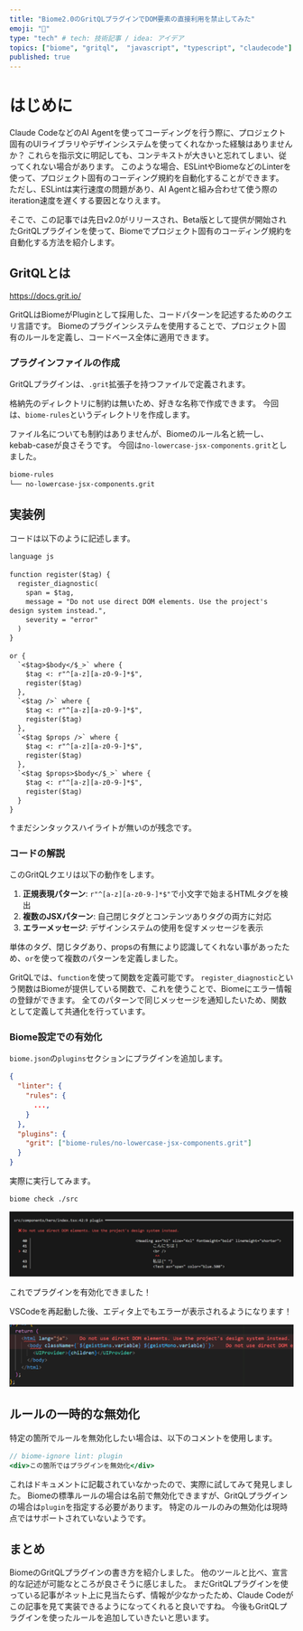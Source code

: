 ```yaml
---
title: "Biome2.0のGritQLプラグインでDOM要素の直接利用を禁止してみた"
emoji: "🔧"
type: "tech" # tech: 技術記事 / idea: アイデア
topics: ["biome", "gritql",  "javascript", "typescript", "claudecode"]
published: true
---
```


# はじめに

Claude CodeなどのAI Agentを使ってコーディングを行う際に、プロジェクト固有のUIライブラリやデザインシステムを使ってくれなかった経験はありませんか？
これらを指示文に明記しても、コンテキストが大きいと忘れてしまい、従ってくれない場合があります。
このような場合、ESLintやBiomeなどのLinterを使って、プロジェクト固有のコーディング規約を自動化することができます。
ただし、ESLintは実行速度の問題があり、AI Agentと組み合わせて使う際のiteration速度を遅くする要因となりえます。

そこで、この記事では先日v2.0がリリースされ、Beta版として提供が開始されたGritQLプラグインを使って、Biomeでプロジェクト固有のコーディング規約を自動化する方法を紹介します。

## GritQLとは

https://docs.grit.io/

GritQLはBiomeがPluginとして採用した、コードパターンを記述するためのクエリ言語です。
Biomeのプラグインシステムを使用することで、プロジェクト固有のルールを定義し、コードベース全体に適用できます。


### プラグインファイルの作成

GritQLプラグインは、`.grit`拡張子を持つファイルで定義されます。

格納先のディレクトリに制約は無いため、好きな名称で作成できます。
今回は、`biome-rules`というディレクトリを作成します。

ファイル名についても制約はありませんが、Biomeのルール名と統一し、kebab-caseが良さそうです。
今回は`no-lowercase-jsx-components.grit`としました。

```bash
biome-rules
└── no-lowercase-jsx-components.grit
```


## 実装例

コードは以下のように記述します。

```grit
language js

function register($tag) {
  register_diagnostic(
    span = $tag,
    message = "Do not use direct DOM elements. Use the project's design system instead.",
    severity = "error"
  )
}

or {
  `<$tag>$body</$_>` where {
    $tag <: r"^[a-z][a-z0-9-]*$",
    register($tag)
  },
  `<$tag />` where {
    $tag <: r"^[a-z][a-z0-9-]*$",
    register($tag)
  },
  `<$tag $props />` where {
    $tag <: r"^[a-z][a-z0-9-]*$",
    register($tag)
  },
  `<$tag $props>$body</$_>` where {
    $tag <: r"^[a-z][a-z0-9-]*$",
    register($tag)
  }
}
```

↑まだシンタックスハイライトが無いのが残念です。

### コードの解説

このGritQLクエリは以下の動作をします。

1. **正規表現パターン**: `r"^[a-z][a-z0-9-]*$"`で小文字で始まるHTMLタグを検出
2. **複数のJSXパターン**: 自己閉じタグとコンテンツありタグの両方に対応
3. **エラーメッセージ**: デザインシステムの使用を促すメッセージを表示

単体のタグ、閉じタグあり、propsの有無により認識してくれない事があったため、`or`を使って複数のパターンを定義しました。

GritQLでは、`function`を使って関数を定義可能です。
`register_diagnostic`という関数はBiomeが提供している関数で、これを使うことで、Biomeにエラー情報の登録ができます。
全てのパターンで同じメッセージを通知したいため、関数として定義して共通化を行っています。

### Biome設定での有効化

`biome.json`の`plugins`セクションにプラグインを追加します。

```json
{
  "linter": {
    "rules": {
      ...,
    }
  },
  "plugins": {
    "grit": ["biome-rules/no-lowercase-jsx-components.grit"]
  }
}
```

実際に実行してみます。

```bash
biome check ./src
```

![BiomeのCLI上でerrorが発生した行と、その内容が表示されている](/images/biomejs-gritql-plugin/image.png)

これでプラグインを有効化できました！

VSCodeを再起動した後、エディタ上でもエラーが表示されるようになります！

![html, bodyタグと同じラインにerrorメッセージが表示されている](/images/biomejs-gritql-plugin/error.png)

## ルールの一時的な無効化

特定の箇所でルールを無効化したい場合は、以下のコメントを使用します。

```jsx
// biome-ignore lint: plugin
<div>この箇所ではプラグインを無効化</div>
```

これはドキュメントに記載されていなかったので、実際に試してみて発見しました。
Biomeの標準ルールの場合は名前で無効化できますが、GritQLプラグインの場合は`plugin`を指定する必要があります。
特定のルールのみの無効化は現時点ではサポートされていないようです。

## まとめ

BiomeのGritQLプラグインの書き方を紹介しました。
他のツールと比べ、宣言的な記述が可能なところが良さそうに感じました。
まだGritQLプラグインを使っている記事がネット上に見当たらず、情報が少なかったため、Claude Codeがこの記事を見て実装できるようになってくれると良いですね。
今後もGritQLプラグインを使ったルールを追加していきたいと思います。
